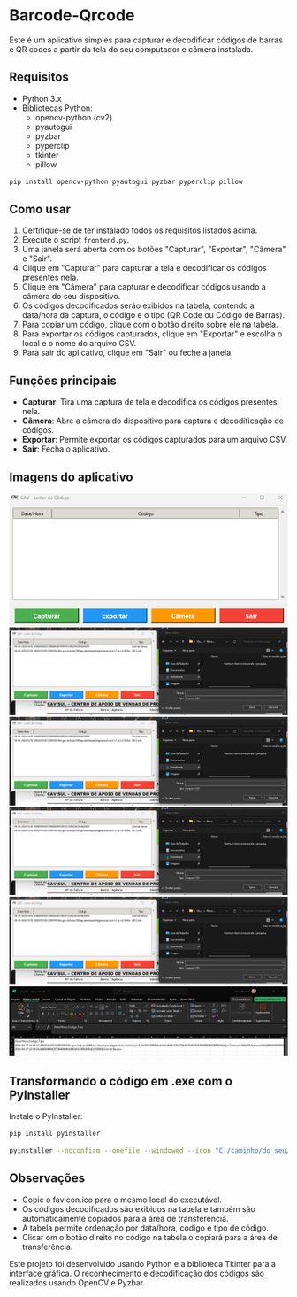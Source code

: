 # Barcode-Qrcode

Este é um aplicativo simples para capturar e decodificar códigos de barras e QR codes a partir da tela do seu computador e câmera instalada.

## Requisitos

* Python 3.x
* Bibliotecas Python:
    * opencv-python (cv2)
    * pyautogui
    * pyzbar
    * pyperclip
    * tkinter
    * pillow

```bash
pip install opencv-python pyautogui pyzbar pyperclip pillow
```
## Como usar

1. Certifique-se de ter instalado todos os requisitos listados acima.
2. Execute o script `frontend.py`.
3. Uma janela será aberta com os botões "Capturar", "Exportar", "Câmera" e "Sair".
4. Clique em "Capturar" para capturar a tela e decodificar os códigos presentes nela.
5. Clique em "Câmera" para capturar e decodificar códigos usando a câmera do seu dispositivo.
6. Os códigos decodificados serão exibidos na tabela, contendo a data/hora da captura, o código e o tipo (QR Code ou Código de Barras).
7. Para copiar um código, clique com o botão direito sobre ele na tabela.
8. Para exportar os códigos capturados, clique em "Exportar" e escolha o local e o nome do arquivo CSV.
9. Para sair do aplicativo, clique em "Sair" ou feche a janela.

## Funções principais

* **Capturar**: Tira uma captura de tela e decodifica os códigos presentes nela.
* **Câmera**: Abre a câmera do dispositivo para captura e decodificação de códigos.
* **Exportar**: Permite exportar os códigos capturados para um arquivo CSV.
* **Sair**: Fecha o aplicativo.

## Imagens do aplicativo

![Programa](https://raw.githubusercontent.com/MichaelRodriguesOficial/Barcode-Qrcode/main/img/Programa.png)
![Captura de QRcode](https://raw.githubusercontent.com/MichaelRodriguesOficial/Barcode-Qrcode/main/img/Export.png)
![Captura do Cod_barras](https://raw.githubusercontent.com/MichaelRodriguesOficial/Barcode-Qrcode/main/img/Export.png)
![Leitor de QRcode](https://raw.githubusercontent.com/MichaelRodriguesOficial/Barcode-Qrcode/main/img/Export.png)
![Export](https://raw.githubusercontent.com/MichaelRodriguesOficial/Barcode-Qrcode/main/img/Export.png)
![csv](https://raw.githubusercontent.com/MichaelRodriguesOficial/Barcode-Qrcode/main/img/csv.png)

## Transformando o código em .exe com o PyInstaller

Instale o PyInstaller:

```bash
pip install pyinstaller
```
```bash
pyinstaller --noconfirm --onefile --windowed --icon "C:/caminho/do_seu/favicon.ico" --add-data "C:/caminho/do_seu/Python/Python311/Lib/site-packages/pyzbar/libiconv.dll;." --add-data "C:/caminho/do_seu/Python/Python311/Lib/site-packages/pyzbar/libzbar-64.dll;." "C:/caminho/do_seu/frontend.py"
```

## Observações

* Copie o favicon.ico para o mesmo local do executável.
* Os códigos decodificados são exibidos na tabela e também são automaticamente copiados para a área de transferência.
* A tabela permite ordenação por data/hora, código e tipo de código.
* Clicar om o botão direito no código na tabela o copiará para a área de transferência.


Este projeto foi desenvolvido usando Python e a biblioteca Tkinter para a interface gráfica. O reconhecimento e decodificação dos códigos são realizados usando OpenCV e Pyzbar.